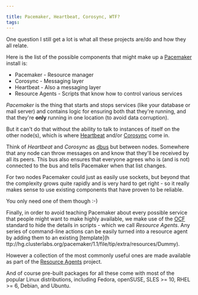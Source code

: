 ```yaml
---

title: Pacemaker, Heartbeat, Corosync, WTF?
tags: 
---
```

One question I still get a lot is what all these projects are/do and how they
all relate.

Here is the list of the possible components that might make up a
[Pacemaker](http://www.clusterlabs.org) install is:

  * Pacemaker - Resource manager
  * Corosync - Messaging layer
  * Heartbeat - Also a messaging layer
  * Resource Agents - Scripts that know how to control various services

_Pacemaker_ is the thing that starts and stops services (like your database or
mail server) and contains logic for ensuring both that they're running, and
that they're **only** running in one location (to avoid data corruption).

But it can't do that without the ability to talk to instances of itself on the
other node(s), which is where [Heartbeat](http://linux-ha.org) and/or
[Corosync](http://corosync.org) come in.

Think of _Heartbeat_ and _Corosync_ as
[dbus](http://www.freedesktop.org/wiki/Software/dbus) but between nodes.
Somewhere that any node can throw messages on and know that they'll be
received by all its peers. This bus also ensures that everyone agrees who is
(and is not) connected to the bus and tells Pacemaker when that list changes.

For two nodes Pacemaker could just as easily use sockets, but beyond that the
complexity grows quite rapidly and is very hard to get right - so it really
makes sense to use existing components that have proven to be reliable.

You only need one of them though :-)

Finally, in order to avoid teaching Pacemaker about every possible service
that people might want to make highly available, we make use of the
[OCF](http://opencf.org/home.html) standard to hide the details in scripts -
which we call _Resource Agents_. Any series of command-line actions can be
easily turned into a resource agent by adding them to an existing [template](h
ttp://hg.clusterlabs.org/pacemaker/1.1/file/tip/extra/resources/Dummy).

However a collection of the most commonly useful ones are made available as
part of the [Resource Agents](http://www.linux-ha.org/wiki/Resource_Agents)
project.

And of course pre-built packages for all these come with most of the popular
Linux distributions, including Fedora, openSUSE, SLES >= 10, RHEL >= 6,
Debian, and Ubuntu.

